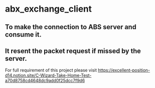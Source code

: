 # abx_exchange_client

## To make the connection to ABS server and consume it.
## It resent the packet request if missed by the server.

For full requirement of this project please visit https://excellent-position-d14.notion.site/C-Wizard-Take-Home-Test-a70d8758cd4648dc9add0f25dcc7f9d6
